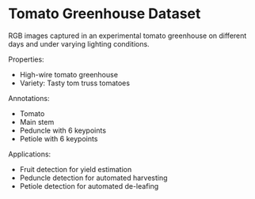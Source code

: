 # Tomato Greenhouse Dataset

RGB images captured in an experimental tomato greenhouse on different days and under varying lighting conditions.

Properties:
- High-wire tomato greenhouse
- Variety: Tasty tom truss tomatoes

Annotations:
- Tomato
- Main stem
- Peduncle with 6 keypoints
- Petiole with 6 keypoints

Applications:
- Fruit detection for yield estimation
- Peduncle detection for automated harvesting
- Petiole detection for automated de-leafing
